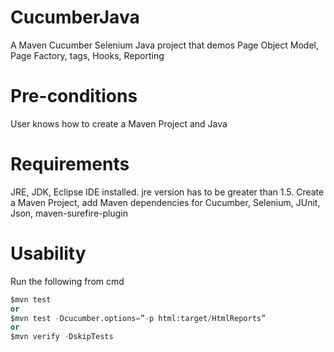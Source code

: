 # CucumberJava
A Maven Cucumber Selenium Java project that demos Page Object Model, Page Factory, tags, Hooks, Reporting

# Pre-conditions
User knows how to create a Maven Project and Java

# Requirements
JRE, JDK, Eclipse IDE installed. 
jre version has to be greater than 1.5.
Create a Maven Project, add Maven dependencies for Cucumber, Selenium, JUnit, Json, maven-surefire-plugin
# Usability
Run the following from cmd
```python
$mvn test
or
$mvn test -Dcucumber.options=”-p html:target/HtmlReports”
or
$mvn verify -DskipTests
```
